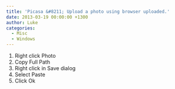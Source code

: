 ```yaml
---
title: 'Picasa &#8211; Upload a photo using browser uploaded.'
date: 2013-03-19 00:00:00 +1300
author: Luke
categories:
  - Misc
  - Windows
---
```


  1. Right click Photo
  2. Copy Full Path
  3. Right click in Save dialog
  4. Select Paste
  5. Click Ok
